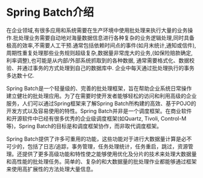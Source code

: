 # Spring Batch介绍

在企业领域,有很多应用和系统需要在生产环境中使用批处理来执行大量的业务操作.批处理业务需要自动地对海量数据信息进行各种复杂的业务逻辑处理,同时具备极高的效率,不需要人工干预.通常包括依赖时间点的事件(如月末统计,通知或信件),周期性重复处理那些业务规则超级复杂,数据量非常庞大的业务,(如保险赔款确定,利率调整),也可能是从内部/外部系统抓取到的各种数据, 通常需要格式化、数据校验、并通过事务的方式处理到自己的数据库中. 企业中每天通过批处理执行的事务多达数十亿.


Spring Batch是一个轻量级的、完善的批处理框架，旨在帮助企业系统日常操作建立健壮的批处理应用。为了在需要时使开发者能够轻松的访问和利用高级的企业服务，人们可以通过Spring框架来了解Spring Batch所构建的高效、基于POJO的开发方式以及容易使用的特性。Spring Batch并非是一个调度框架。在商业软件和开源软件中已经有很多优秀的企业级调度框架(如Quartz, Tivoli, Control-M等)，Spring Batch的目标是和调度框架协作，而非取代调度框架。

Spring Batch提供了许多可重用的功能，这些功能对于进行大数据量计算是必不可少的，包括了日志/追踪，事务管理，任务处理统计，任务重启，跳过，资源管理。还提供了更多高级功能和特性使之能够使用优化及分片的技术来处理大数据量和高性能的批处理任务。简单的、复杂的和大数据量的批处理作业都能够通过框架来使用高扩展性的方法处理大量信息。
